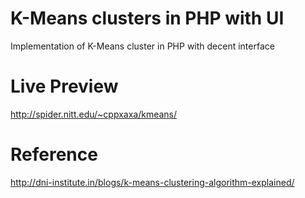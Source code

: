 # K-Means clusters in PHP with UI
Implementation of K-Means cluster in PHP with decent interface

# Live Preview
http://spider.nitt.edu/~cppxaxa/kmeans/

# Reference
http://dni-institute.in/blogs/k-means-clustering-algorithm-explained/
